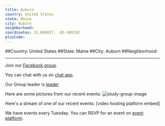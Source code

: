 ```yaml
---
title: Auburn
country: United States
state: Maine
city: Auburn
neighborhood: 
coordinates: 32.609857, -85.480782
plusCode:
---
```


##Country: United States
##State: Maine
##City: Auburn
##Neighborhood: 
*****
Join our [Facebook group](https://www.facebook.com/groups/free.code.camp.auburn.maine).

You can chat with us on [chat app]().

Our Group leader is [leader]()

Here are some pictures from our recent events:
![study-group-image]()

Here's a stream of one of our recent events:
[video hosting platform embed]

We have events every Tuesday. You can RSVP for an event on [event platform]().
